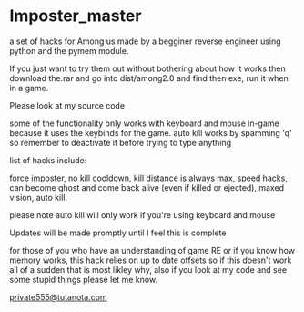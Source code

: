# Imposter_master
a set of hacks for Among us made by a begginer reverse engineer using python and the pymem module.

If you just want to try them out without bothering about how it works then download the.rar and go into dist/among2.0 and find then exe, run it when in a game.

Please look at my source code 

some of the functionality only works with keyboard and mouse in-game because it uses the keybinds for the game.
auto kill works by spamming 'q' so remember to deactivate it before trying to type anything 


list of hacks include:

force imposter, 
 no kill cooldown, 
 kill distance is always max,
 speed hacks,
 can become ghost and come back alive (even if killed or ejected),
 maxed vision,
 auto kill.
 
 please note auto kill will only work if you're using keyboard and mouse

Updates will be made promptly until I feel this is complete

for those of you who have an understanding of game RE or if you know how memory works, this hack relies on up to date offsets so if this doesn't work all of a sudden that is most likley why, also if you look at my code and see some stupid things please let me know. 

private555@tutanota.com

